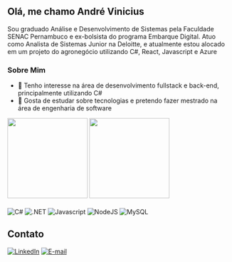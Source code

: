 ## Olá, me chamo André Vinicius

Sou graduado Análise e Desenvolvimento de Sistemas pela Faculdade SENAC Pernambuco e ex-bolsista do programa Embarque Digital. Atuo como Analista de Sistemas Junior na Deloitte, e atualmente estou alocado em um projeto do agronegócio utilizando C#, React, Javascript e Azure<br/>

### Sobre Mim
- 🔭 Tenho interesse na área de desenvolvimento fullstack e back-end, principalmente utilizando C#
- 🌱 Gosta de estudar sobre tecnologias e pretendo fazer mestrado na área de engenharia de software

<div> 
  <img height="180" src="https://github-readme-stats.vercel.app/api?username=Andrevss&theme=transparent&bg_color=000&border_color=30A3DC&show_icons=true&icon_color=30A3DC&title_color=E94D5F&text_color=FFF"/>
  <img height="180" src="https://github-readme-stats-git-masterrstaa-rickstaa.vercel.app/api/top-langs/?username=Andrevss&layout=compact&bg_color=000&border_color=30A3DC&title_color=E94D5F&text_color=FFF"/>
</div>

<div style="display: inline-block"><br/>
  <img align="center" alt="C#" src="https://img.shields.io/badge/C%23-239120?style=for-the-badge&logo=c-sharp&logoColor=white"/>
  <img align="center" alt=".NET" src="https://img.shields.io/badge/.NET-5C2D91?style=for-the-badge&logo=.net&logoColor=white"/>
  <img align="center" alt="Javascript" src="https://img.shields.io/badge/JavaScript-F7DF1E?style=for-the-badge&logo=javascript&logoColor=black"/>
  <img align="center" alt="NodeJS" src="https://img.shields.io/badge/Node.js-43853D?style=for-the-badge&logo=node.js&logoColor=white"/>
  <img align="center" alt="MySQL" src="https://img.shields.io/badge/MySQL-00000F?style=for-the-badge&logo=mysql&logoColor=white"/>
</div>


## Contato

[![LinkedIn](https://img.shields.io/badge/LinkedIn-0077B5?style=for-the-badge&logo=linkedin&logoColor=white)](https://www.linkedin.com/in/andrevs-silva/) 
[![E-mail](https://img.shields.io/badge/-Email-000?style=for-the-badge&logo=microsoft-outlook&logoColor=007BFF)](mailto:andre_vss@outlook.com)



